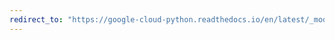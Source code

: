 ```yaml
---
redirect_to: "https://google-cloud-python.readthedocs.io/en/latest/_modules/google/cloud/logging/handlers/container_engine.html"
---
```


